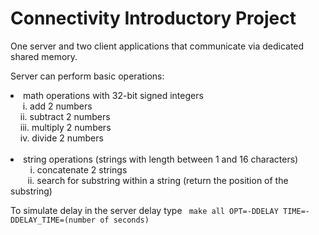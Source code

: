 # Connectivity Introductory Project

One server and two client applications that communicate via dedicated shared memory.

Server can perform basic operations:
<li>math operations with 32-bit signed integers<br>
  &nbsp; &nbsp; &nbsp;i.	add 2 numbers<br>
  &nbsp;&nbsp; &nbsp;ii.	subtract 2 numbers<br>
  &nbsp;&nbsp; &nbsp;iii.	multiply 2 numbers<br>
  &nbsp;&nbsp; &nbsp;iv.	divide 2 numbers<br><br>
<li>	string operations (strings with length between 1 and 16 characters)<br>
  &nbsp; &nbsp; &nbsp;&nbsp; &nbsp;i.	concatenate 2 strings<br>
  &nbsp; &nbsp; &nbsp; &nbsp;ii.	search for substring within a string (return the position of the substring)<br>

To simulate delay in the server delay type ```
make all OPT=-DDELAY TIME=-DDELAY_TIME=(number of seconds)```
